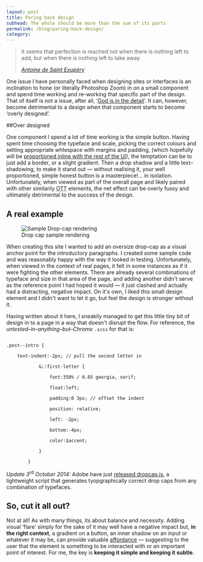 ```yaml
---
layout: post
title: Paring back design
subhead: The whole should be more than the sum of its parts
permalink: /blog/paring-back-design/
category: 
---
```


<blockquote class="callout__quote intro__quote">
    <p>It seems that perfection is reached not when there is nothing left to add, but when there is nothing left to take away.</p>
    <cite><a href="http://en.wikipedia.org/wiki/KISS_principle#Variants" class="link__new-window">Antoine de Saint Exup&eacute;ry</a></cite>
</blockquote>

<p class="post--intro">One issue I have personally faced  when designing sites or interfaces is an inclination to hone (or literally Photoshop Zoom)  in on a small component and spend time working and re&ndash;working that specific part of the design. That of itself is not a issue, after all, &lsquo;<a href="http://en.wikipedia.org/wiki/The_Devil_is_in_the_detail#Variants">God is in the detail</a>&rsquo;.  It can, however, become detrimental to a design when that component starts to become &lsquo;overly designed&rsquo;.</p>

##Over designed

One component I spend a lot of time working is the simple button. Having spent time choosing the typeface and scale, picking the correct colours and setting appropriate whtespace with margins and padding, (which hopefully will be <a href="{{ site.baseurl }}/blog/sass-variables-for-consistency/">proportioned inline with the rest of the <abbr title="User Interface">UI</abbr></a>), the temptation can be to just add a border, or a slight gradient. Then a drop shadow and a little text&ndash;shadowing, to make it stand out &mdash; without realising it, your well proportioned, simple honest button is a masterpiece!&hellip;  in isolation. Unfortunately, when viewed as part of the overall page and likely paired with other similarily <abbr title="Over The Top">OTT</abbr> elements, the net effect can be overly fussy and ultimately detrimental to the success of the design. 


## A real example

<figure class="callout callout__figure">
    <img src="{{ site.baseurl }}/assets/images/drop-cap.png" alt="Sample Drop-cap rendering" class="figure">
    <figcaption>Drop cap sample rendering</figcaption>
</figure>
When creating this site I wanted to add an oversize drop&ndash;cap as a visual anchor point for the introductory paragraphs. I created some sample code and was reasonably happy with the way it looked in testing. Unfortunately, when viewed in the context of real pages, it felt in some instances as if it were fighting the other elements. There are already several combinations of typeface and size in that area of the page, and adding another didn&#39;t serve as the reference point I had hoped it would &mdash; it just clashed and actually had a distracting, negative impact. On it&#39;s own, I liked this small design element and I didn&#39;t want to let it go, but feel the design is stronger without it.


Having written about it here, I sneakily managed to get this little tiny bit of design in to a page in a way that doesn&#39;t disrupt the flow. For reference, the <em>untested&ndash;in&ndash;anything&ndash;but&ndash;Chrome</em> <code class="inline">.scss</code>  for that is:

<code class="block">
.post--intro {<br>
    text-indent:-2px; // pull the second letter in<br>
            &::first-letter {<br>
                font:350% / 0.85 georgia, serif;<br>
                float:left;<br>
                padding:0 3px; // offset the indent<br>
                position: relative;<br>
                left: -2px;<br>
                bottom:-4px;<br>
                color:$accent;<br>
            }<br>
        }
</code>

<aside class="callout callout--full"><p><em>Update 3<sup>rd</sup> October 2014:</em> Adobe have just  <a href="http://blogs.adobe.com/webplatform/2014/10/02/drop-caps-are-beautiful/">released dropcap.js</a>, a lightweight script that  generates tyopgraphically correct drop caps from any combination of typefaces.</p></aside>

## So, cut it all out?

<p>Not at all! As with many things, its about balance and necessity. Adding visual &lsquo;flare&rsquo; simply for the sake of it may well have a negative impact but, <strong>in the right context</strong>, a gradient on a button, an inner shadow on an input or whatever it may be, can provide valuable <a href="http://en.wikipedia.org/wiki/Affordance#As_perceived_action_possibilities" rel="external" class="link--external__wikipedia">affordance</a> &mdash; suggesting to the user that the element is something to be interacted with or an important point of interest. For me, the key is <strong>keeping it simple and keeping it subtle</strong>.</p>